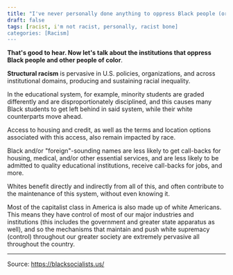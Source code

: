 ```yaml
---
title: "I've never personally done anything to oppress Black people (or any oppressed group)."
draft: false
tags: [racist, i'm not racist, personally, racist bone]
categories: [Racism]
---
```


**That's good to hear. Now let's talk about the institutions that oppress Black people and other people of color**.  
  
**Structural racism** is pervasive in U.S. policies, organizations, and across institutional domains, producing and sustaining racial inequality.  
  
In the educational system, for example, minority students are graded differently and are disproportionately disciplined, and this causes many Black students to get left behind in said system, while their white counterparts move ahead.  
  
Access to housing and credit, as well as the terms and location options associated with this access, also remain impacted by race.  
  
Black and/or "foreign"-sounding names are less likely to get call-backs for housing, medical, and/or other essential services, and are less likely to be admitted to quality educational institutions, receive call-backs for jobs, and more.  
  
Whites benefit directly and indirectly from all of this, and often contribute to the maintenance of this system, without even knowing it.  
  
Most of the capitalist class in America is also made up of white Americans. This means they have control of most of our major industries and institutions (this includes the government and greater state apparatus as well), and so the mechanisms that maintain and push white supremacy (control) throughout our greater society are extremely pervasive all throughout the country.

----
Source: https://blacksocialists.us/

